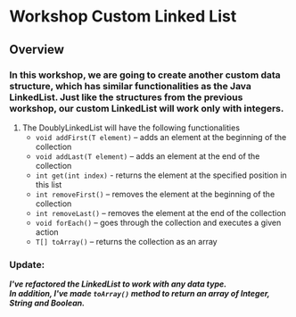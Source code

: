 # Workshop Custom Linked List

## Overview

### In this workshop, we are going to create another custom data structure, which has similar functionalities as the Java LinkedList. Just like the structures from the previous workshop, our custom LinkedList will work only with integers.

1. The DoublyLinkedList will have the following functionalities
   * ```void addFirst(T element)``` – adds an element at the beginning of the collection</br>
   * ```void addLast(T element)``` – adds an element at the end of the collection</br>
   * ```int get(int index)``` - returns the element at the specified position in this list</br>
   * ```int removeFirst()``` – removes the element at the beginning of the collection</br>
   * ```int removeLast()``` – removes the element at the end of the collection</br>
   * ```void forEach()``` – goes through the collection and executes a given action</br>
   * ```T[] toArray()``` – returns the collection as an array</br>

### **Update:** </br>
***I've refactored the LinkedList to work with any data type.</br>
In addition, I've made ```toArray()``` method to return an array of Integer, String and Boolean.***
